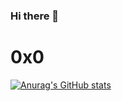 ### Hi there 👋
# 0x0
[![Anurag's GitHub stats](https://github-readme-stats.vercel.app/api?username=Zaoyu0x0)](https://github.com/anuraghazra/github-readme-stats)
<!--
**Zaoyu0x0/Zaoyu0x0** is a ✨ _special_ ✨ repository because its `README.md` (this file) appears on your GitHub profile.

Here are some ideas to get you started:

- 🔭 I’m currently working on ...
- 🌱 I’m currently learning ...
- 👯 I’m looking to collaborate on ...
- 🤔 I’m looking for help with ...
- 💬 Ask me about ...
- 📫 How to reach me: ...
- 😄 Pronouns: ...
- ⚡ Fun fact: ...
-->
